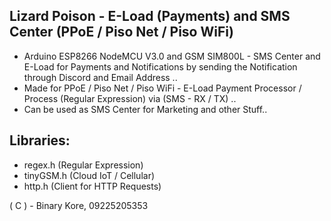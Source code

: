 ## Lizard Poison - E-Load (Payments) and SMS Center (PPoE / Piso Net / Piso WiFi)

* Arduino ESP8266 NodeMCU V3.0 and GSM SIM800L - SMS Center and E-Load for Payments and Notifications by sending the Notification through Discord and Email Address ..
* Made for PPoE / Piso Net / Piso WiFi - E-Load Payment Processor / Process (Regular Expression) via (SMS - RX / TX) ..
* Can be used as SMS Center for Marketing and other Stuff..

## Libraries:

* regex.h (Regular Expression)
* tinyGSM.h (Cloud IoT / Cellular)
* http.h (Client for HTTP Requests)

( C ) - Binary Kore, 09225205353